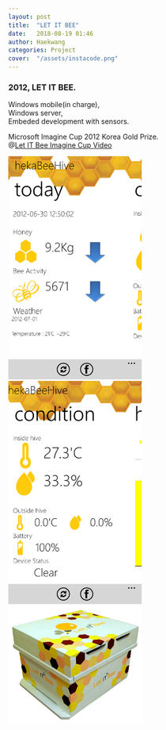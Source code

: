 ```yaml
---
layout: post
title:  "LET IT BEE"
date:   2018-08-19 01:46
author: Haekwang
categories: Project
cover:  "/assets/instacode.png"
---
```


### 2012, LET IT BEE.   
Windows mobile(in charge),  
Windows server,  
Embeded development with sensors.   
   
Microsoft Imagine Cup 2012 Korea Gold Prize.       
@[Let IT Bee Imagine Cup Video](https://youtu.be/snXEbndS6WU)   
   
<img src="/assets/res/20180819/let1.png" alt="image1" width="270px"/>    
<img src="/assets/res/20180819/let2.png" alt="image2" width="270px"/>    
<img src="/assets/res/20180819/let3.png" alt="image2" width="270px"/>    

